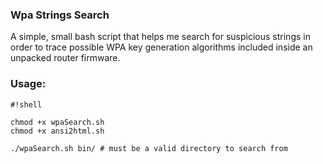 ### Wpa Strings Search ###

A simple, small bash script that helps me search for suspicious strings in order to trace possible WPA key generation algorithms included inside an unpacked router firmware.

### Usage: ###


```
#!shell

chmod +x wpaSearch.sh
chmod +x ansi2html.sh

./wpaSearch.sh bin/ # must be a valid directory to search from
```